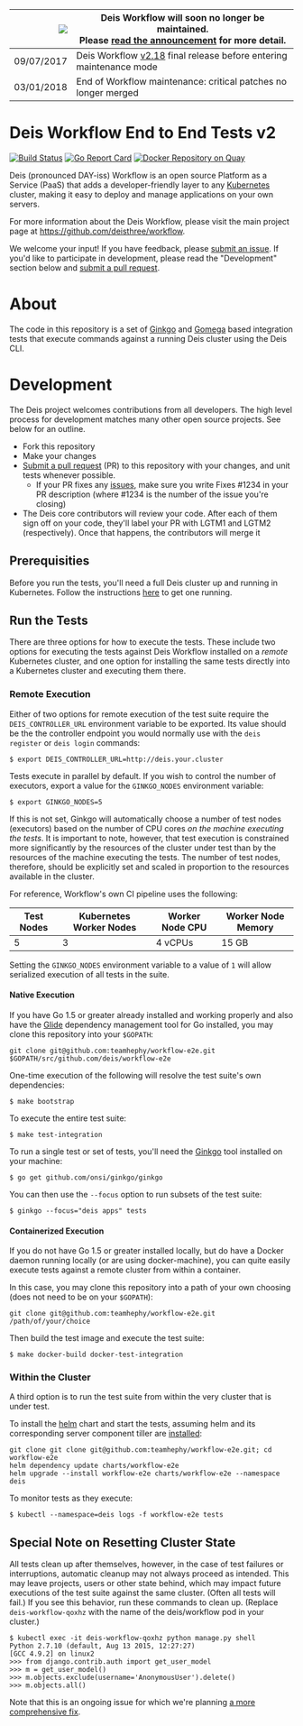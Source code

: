 
|![](https://upload.wikimedia.org/wikipedia/commons/thumb/1/17/Warning.svg/156px-Warning.svg.png) | Deis Workflow will soon no longer be maintained.<br />Please [read the announcement](https://deis.com/blog/2017/deis-workflow-final-release/) for more detail. |
|---:|---|
| 09/07/2017 | Deis Workflow [v2.18][] final release before entering maintenance mode |
| 03/01/2018 | End of Workflow maintenance: critical patches no longer merged |

# Deis Workflow End to End Tests v2

[![Build Status](https://ci.deis.io/job/workflow-e2e/badge/icon)](https://ci.deis.io/job/workflow-e2e)
[![Go Report Card](https://goreportcard.com/badge/github.com/deis/workflow-e2e)](https://goreportcard.com/report/github.com/deis/workflow-e2e)
[![Docker Repository on Quay](https://quay.io/repository/deisci/deis-e2e/status "Docker Repository on Quay")](https://quay.io/repository/deisci/deis-e2e)

Deis (pronounced DAY-iss) Workflow is an open source Platform as a Service (PaaS) that adds a developer-friendly layer to any [Kubernetes](http://kubernetes.io) cluster, making it easy to deploy and manage applications on your own servers.

For more information about the Deis Workflow, please visit the main project page at https://github.com/deisthree/workflow.

We welcome your input! If you have feedback, please [submit an issue][issues]. If you'd like to participate in development, please read the "Development" section below and [submit a pull request][prs].

# About

The code in this repository is a set of [Ginkgo](http://onsi.github.io/ginkgo) and [Gomega](http://onsi.github.io/gomega) based integration tests that execute commands against a running Deis cluster using the Deis CLI.

# Development

The Deis project welcomes contributions from all developers. The high level process for development matches many other open source projects. See below for an outline.

* Fork this repository
* Make your changes
* [Submit a pull request][prs] (PR) to this repository with your changes, and unit tests whenever possible.
  * If your PR fixes any [issues][issues], make sure you write Fixes #1234 in your PR description (where #1234 is the number of the issue you're closing)
* The Deis core contributors will review your code. After each of them sign off on your code, they'll label your PR with LGTM1 and LGTM2 (respectively). Once that happens, the contributors will merge it

## Prerequisities

Before you run the tests, you'll need a full Deis cluster up and running in Kubernetes. Follow the instructions [here](https://github.com/deisthree/charts#installation) to get one running.

## Run the Tests

There are three options for how to execute the tests. These include two options for executing the tests against Deis Workflow installed on a _remote_ Kubernetes cluster, and one option for installing the same tests directly into a Kubernetes cluster and executing them there.

### Remote Execution

Either of two options for remote execution of the test suite require the `DEIS_CONTROLLER_URL` environment variable to be exported. Its value should be the the controller endpoint you would normally use with the `deis register` or `deis login` commands:

```console
$ export DEIS_CONTROLLER_URL=http://deis.your.cluster
```

Tests execute in parallel by default. If you wish to control the number of executors, export a value for the `GINKGO_NODES` environment variable:

```console
$ export GINKGO_NODES=5
```

If this is not set, Ginkgo will automatically choose a number of test nodes (executors) based on the number of CPU cores _on the machine executing the tests_. It is important to note, however, that test execution is constrained more significantly by the resources of the cluster under test than by the resources of the machine executing the tests. The number of test nodes, therefore, should be explicitly set and scaled in proportion to the resources available in the cluster.

For reference, Workflow's own CI pipeline uses the following:

| Test Nodes | Kubernetes Worker Nodes | Worker Node CPU | Worker Node Memory |
|------------|-------------------------|-----------------|--------------------|
| 5          | 3                       | 4 vCPUs         | 15 GB              |

Setting the `GINKGO_NODES` environment variable to a value of `1` will allow serialized execution of all tests in the suite.

#### Native Execution

If you have Go 1.5 or greater already installed and working properly and also have the [Glide](https://github.com/Masterminds/glide) dependency management tool for Go installed, you may clone this repository into your `$GOPATH`:

```console
git clone git@github.com:teamhephy/workflow-e2e.git $GOPATH/src/github.com/deis/workflow-e2e
```

One-time execution of the following will resolve the test suite's own dependencies:

```console
$ make bootstrap
```

To execute the entire test suite:

```console
$ make test-integration
```

To run a single test or set of tests, you'll need the [Ginkgo](https://github.com/onsi/ginkgo) tool installed on your machine:

```console
$ go get github.com/onsi/ginkgo/ginkgo
```

You can then use the `--focus` option to run subsets of the test suite:

```console
$ ginkgo --focus="deis apps" tests
```

#### Containerized Execution

If you do not have Go 1.5 or greater installed locally, but do have a Docker daemon running locally (or are using docker-machine), you can quite easily execute tests against a remote cluster from within a container.

In this case, you may clone this repository into a path of your own choosing (does not need to be on your `$GOPATH`):

```console
git clone git@github.com:teamhephy/workflow-e2e.git /path/of/your/choice
```

Then build the test image and execute the test suite:

```console
$ make docker-build docker-test-integration
```

### Within the Cluster

A third option is to run the test suite from within the very cluster that is under test.

To install the [helm](https://github.com/kubernetes/helm) chart and start the tests, assuming helm and its corresponding server component tiller are [installed](https://github.com/kubernetes/helm/blob/master/docs/install.md):

```console
git clone git clone git@github.com:teamhephy/workflow-e2e.git; cd workflow-e2e
helm dependency update charts/workflow-e2e
helm upgrade --install workflow-e2e charts/workflow-e2e --namespace deis
```

To monitor tests as they execute:

```console
$ kubectl --namespace=deis logs -f workflow-e2e tests
```

## Special Note on Resetting Cluster State

All tests clean up after themselves, however, in the case of test failures or interruptions, automatic cleanup may not always proceed as intended. This may leave projects, users or other state behind, which may impact future executions of the test suite against the same cluster. (Often all tests will fail.) If you see this behavior, run these commands to clean up. (Replace `deis-workflow-qoxhz` with the name of the deis/workflow pod in your cluster.)

```console
$ kubectl exec -it deis-workflow-qoxhz python manage.py shell
Python 2.7.10 (default, Aug 13 2015, 12:27:27)
[GCC 4.9.2] on linux2
>>> from django.contrib.auth import get_user_model
>>> m = get_user_model()
>>> m.objects.exclude(username='AnonymousUser').delete()
>>> m.objects.all()
```

Note that this is an ongoing issue for which we're planning [a more comprehensive fix](https://github.com/deisthree/workflow-e2e/issues/12).


[install-k8s]: http://kubernetes.io/gettingstarted/
[issues]: https://github.com/deisthree/workflow-e2e/issues
[prs]: https://github.com/deisthree/workflow-e2e/pulls
[v2.18]: https://github.com/deisthree/workflow/releases/tag/v2.18.0
